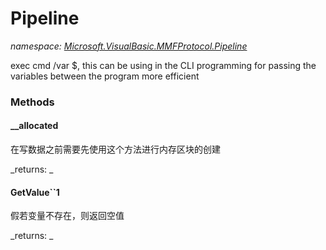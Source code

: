 ﻿
# Pipeline
_namespace: [Microsoft.VisualBasic.MMFProtocol.Pipeline](N-Microsoft.VisualBasic.MMFProtocol.Pipeline.md)_

exec cmd /var $<piplineName>, this can be using in the CLI programming for passing the variables between the program more efficient

### Methods

#### __allocated
在写数据之前需要先使用这个方法进行内存区块的创建

_returns: _
#### GetValue``1
假若变量不存在，则返回空值

_returns: _




